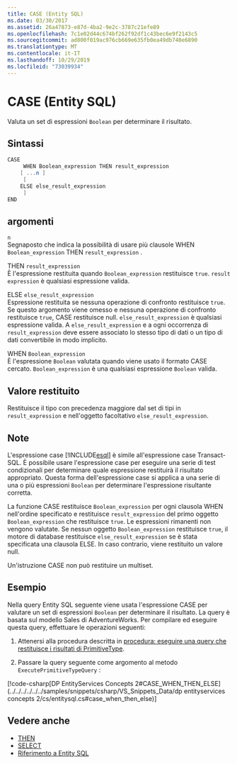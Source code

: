 ```yaml
---
title: CASE (Entity SQL)
ms.date: 03/30/2017
ms.assetid: 26a47873-e87d-4ba2-9e2c-3787c21efe89
ms.openlocfilehash: 7c1e02d44c674bf262f92df1c43bec6e9f2143c5
ms.sourcegitcommit: ad800f019ac976cb669e635fb0ea49db740e6890
ms.translationtype: MT
ms.contentlocale: it-IT
ms.lasthandoff: 10/29/2019
ms.locfileid: "73039934"
---
```

# <a name="case-entity-sql"></a>CASE (Entity SQL)
Valuta un set di espressioni `Boolean` per determinare il risultato.  
  
## <a name="syntax"></a>Sintassi  
  
```csharp  
CASE  
     WHEN Boolean_expression THEN result_expression   
    [ ...n ]   
     [   
    ELSE else_result_expression   
     ]   
END  
```  
  
## <a name="arguments"></a>argomenti  
 `n`  
 Segnaposto che indica la possibilità di usare più clausole WHEN `Boolean_expression` THEN `result_expression` .  
  
 THEN `result_expression`  
 È l'espressione restituita quando `Boolean_expression` restituisce `true`. `result expression` è qualsiasi espressione valida.  
  
 ELSE `else_result_expression`  
 Espressione restituita se nessuna operazione di confronto restituisce `true`. Se questo argomento viene omesso e nessuna operazione di confronto restituisce `true`, CASE restituisce null. `else_result_expression` è qualsiasi espressione valida. A `else_result_expression` e a ogni occorrenza di `result_expression` deve essere associato lo stesso tipo di dati o un tipo di dati convertibile in modo implicito.  
  
 WHEN `Boolean_expression`  
 È l'espressione `Boolean` valutata quando viene usato il formato CASE cercato. `Boolean_expression` è una qualsiasi espressione `Boolean` valida.  
  
## <a name="return-value"></a>Valore restituito  
 Restituisce il tipo con precedenza maggiore dal set di tipi in `result_expression` e nell'oggetto facoltativo `else_result_expression`.  
  
## <a name="remarks"></a>Note  
 L'espressione case [!INCLUDE[esql](../../../../../../includes/esql-md.md)] è simile all'espressione case Transact-SQL. È possibile usare l'espressione case per eseguire una serie di test condizionali per determinare quale espressione restituirà il risultato appropriato. Questa forma dell'espressione case si applica a una serie di una o più espressioni `Boolean` per determinare l'espressione risultante corretta.  
  
 La funzione CASE restituisce `Boolean_expression` per ogni clausola WHEN nell'ordine specificato e restituisce `result_expression` del primo oggetto `Boolean_expression` che restituisce `true`. Le espressioni rimanenti non vengono valutate. Se nessun oggetto `Boolean_expression` restituisce `true`, il motore di database restituisce `else_result_expression` se è stata specificata una clausola ELSE. In caso contrario, viene restituito un valore null.  
  
 Un'istruzione CASE non può restituire un multiset.  
  
## <a name="example"></a>Esempio  
 Nella query Entity SQL seguente viene usata l'espressione CASE per valutare un set di espressioni `Boolean` per determinare il risultato. La query è basata sul modello Sales di AdventureWorks. Per compilare ed eseguire questa query, effettuare le operazioni seguenti:  
  
1. Attenersi alla procedura descritta in [procedura: eseguire una query che restituisce i risultati di PrimitiveType](../how-to-execute-a-query-that-returns-primitivetype-results.md).  
  
2. Passare la query seguente come argomento al metodo `ExecutePrimitiveTypeQuery` :  
  
 [!code-csharp[DP EntityServices Concepts 2#CASE_WHEN_THEN_ELSE](../../../../../../samples/snippets/csharp/VS_Snippets_Data/dp entityservices concepts 2/cs/entitysql.cs#case_when_then_else)]  
  
## <a name="see-also"></a>Vedere anche

- [THEN](then-entity-sql.md)
- [SELECT](select-entity-sql.md)
- [Riferimento a Entity SQL](entity-sql-reference.md)
